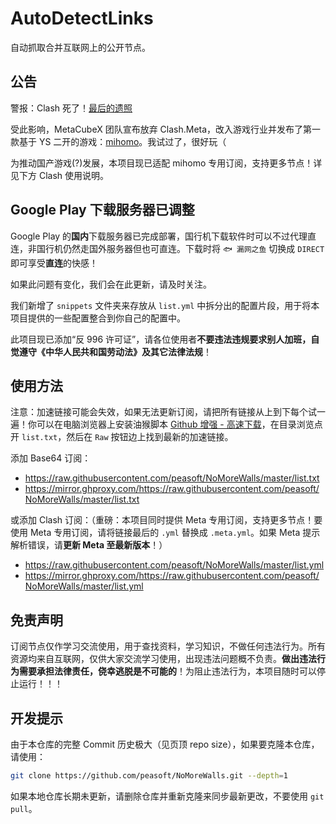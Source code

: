 # AutoDetectLinks

自动抓取合并互联网上的公开节点。

## 公告

警报：Clash 死了！[最后的遗照](https://github.com/doreamon-design/clash)

受此影响，MetaCubeX 团队宣布放弃 Clash.Meta，改入游戏行业并发布了第一款基于 YS 二开的游戏：[mihomo](https://github.com/MetaCubeX/mihomo)。我试过了，很好玩（

为推动国产游戏(?)发展，本项目现已适配 mihomo 专用订阅，支持更多节点！详见下方 Clash 使用说明。

## Google Play 下载服务器已调整

Google Play 的**国内**下载服务器已完成部署，国行机下载软件时可以不过代理直连，非国行机仍然走国外服务器但也可直连。下载时将 `🐟 漏网之鱼` 切换成 `DIRECT` 即可享受**直连**的快感！

如果此问题有变化，我们会在此更新，请及时关注。

我们新增了 `snippets` 文件夹来存放从 `list.yml` 中拆分出的配置片段，用于将本项目提供的一些配置整合到你自己的配置中。

此项目现已添加“反 996 许可证”，请各位使用者**不要违法违规要求别人加班，自觉遵守《中华人民共和国劳动法》及其它法律法规**！

## 使用方法

注意：加速链接可能会失效，如果无法更新订阅，请把所有链接从上到下每个试一遍！你可以在电脑浏览器上安装油猴脚本 [Github 增强 - 高速下载](https://greasyfork.org/zh-CN/scripts/412245)，在目录浏览点开 `list.txt`，然后在 `Raw` 按钮边上找到最新的加速链接。

添加 Base64 订阅：
- <https://raw.githubusercontent.com/peasoft/NoMoreWalls/master/list.txt>
- <https://mirror.ghproxy.com/https://raw.githubusercontent.com/peasoft/NoMoreWalls/master/list.txt>


或添加 Clash 订阅：（重磅：本项目同时提供 Meta 专用订阅，支持更多节点！要使用 Meta 专用订阅，请将链接最后的 `.yml` 替换成 `.meta.yml`。如果 Meta 提示解析错误，请**更新 Meta 至最新版本**！）
- <https://raw.githubusercontent.com/peasoft/NoMoreWalls/master/list.yml>
- <https://mirror.ghproxy.com/https://raw.githubusercontent.com/peasoft/NoMoreWalls/master/list.yml>

## 免责声明

订阅节点仅作学习交流使用，用于查找资料，学习知识，不做任何违法行为。所有资源均来自互联网，仅供大家交流学习使用，出现违法问题概不负责。**做出违法行为需要承担法律责任，侥幸逃脱是不可能的**！为阻止违法行为，本项目随时可以停止运行！！！

## 开发提示

由于本仓库的完整 Commit 历史极大（见页顶 repo size），如果要克隆本仓库，请使用：

```bash
git clone https://github.com/peasoft/NoMoreWalls.git --depth=1
```

如果本地仓库长期未更新，请删除仓库并重新克隆来同步最新更改，不要使用 `git pull`。

